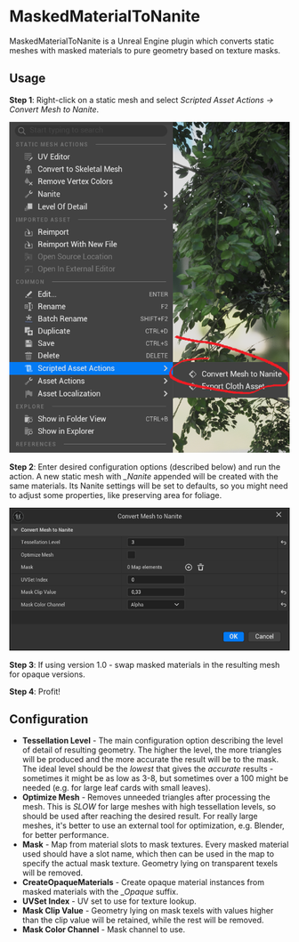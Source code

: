 # MaskedMaterialToNanite

MaskedMaterialToNanite is a Unreal Engine plugin which converts static meshes with masked materials to pure geometry based on texture masks.

## Usage

**Step 1**: Right-click on a static mesh and select _Scripted Asset Actions -> Convert Mesh to Nanite_. 

![context menu option](images/menu.png)

**Step 2**: Enter desired configuration options (described below) and run the action. A new static mesh with *_Nanite* appended will be created with the same materials. Its Nanite settings will be set to defaults, so you might need to adjust some properties, like preserving area for foliage.

![configuration](images/config.png)

**Step 3**: If using version 1.0 - swap masked materials in the resulting mesh for opaque versions.

**Step 4**: Profit!

## Configuration

* **Tessellation Level** - The main configuration option describing the level of detail of resulting geometry. The higher the level, the more triangles will be produced and the more accurate the result will be to the mask. The ideal level should be the _lowest_ that gives the _accurate_ results - sometimes it might be as low as 3-8, but sometimes over a 100 might be needed (e.g. for large leaf cards with small leaves).
* **Optimize Mesh** - Removes unneeded triangles after processing the mesh. This is _SLOW_ for large meshes with high tessellation levels, so should be used after reaching the desired result. For really large meshes, it's better to use an external tool for optimization, e.g. Blender, for better performance.
* **Mask** - Map from material slots to mask textures. Every masked material used should have a slot name, which then can be used in the map to specify the actual mask texture. Geometry lying on transparent texels will be removed.
* **CreateOpaqueMaterials** - Create opaque material instances from masked materials with the __Opaque_ suffix.
* **UVSet Index** - UV set to use for texture lookup.
* **Mask Clip Value** - Geometry lying on mask texels with values higher than the clip value will be retained, while the rest will be removed.
* **Mask Color Channel** - Mask channel to use.
  
